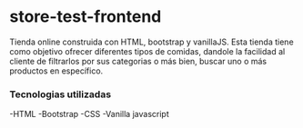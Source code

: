# store-test-frontend
Tienda online construida con HTML, bootstrap y vanillaJS. Esta tienda tiene como objetivo ofrecer diferentes tipos de comidas, dandole la facilidad al cliente de filtrarlos por sus categorias
o más bien, buscar uno o más productos en específico.

### Tecnologias utilizadas
-HTML
-Bootstrap
-CSS
-Vanilla javascript
